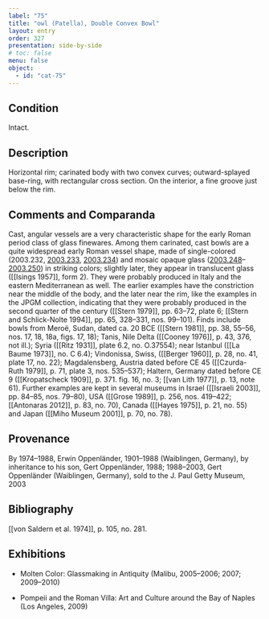 ```yaml
---
label: "75"
title: "owl (Patella), Double Convex Bowl"
layout: entry
order: 327
presentation: side-by-side
# toc: false
menu: false
object:
  - id: "cat-75"
---
```


## Condition

Intact.

## Description

Horizontal rim; carinated body with two convex curves; outward-splayed base-ring, with rectangular cross section. On the interior, a fine groove just below the rim.

## Comments and Comparanda

Cast, angular vessels are a very characteristic shape for the early Roman period class of glass finewares. Among them carinated, cast bowls are a quite widespread early Roman vessel shape, made of single-colored (2003.232, [2003.233](#num), [2003.234](#num)) and mosaic opaque glass ([2003.248](#num)–[2003.250](#num)) in striking colors; slightly later, they appear in translucent glass ([[Isings 1957]], form 2). They were probably produced in Italy and the eastern Mediterranean as well. The earlier examples have the constriction near the middle of the body, and the later near the rim, like the examples in the JPGM collection, indicating that they were probably produced in the second quarter of the century ([[Stern 1979]], pp. 63–72, plate 6; [[Stern and Schlick-Nolte 1994]], pp. 65, 328–331, nos. 99–101). Finds include bowls from Meroë, Sudan, dated ca. 20 BCE ([[Stern 1981]], pp. 38, 55–56, nos. 17, 18, 18a, figs. 17, 18); Tanis, Nile Delta ([[Cooney 1976]], p. 43, 376, not ill.); Syria ([[Ritz 1931]], plate 6.2, no. O.37554); near Istanbul ([[La Baume 1973]], no. C 6.4); Vindonissa, Swiss, ([[Berger 1960]], p. 28, no. 41, plate 17, no. 22); Magdalensberg, Austria dated before CE 45 ([[Czurda-Ruth 1979]], p. 71, plate 3, nos. 535–537); Haltern, Germany dated before CE 9 ([[Kropatscheck 1909]], p. 371. fig. 16, no. 3; [[van Lith 1977]], p. 13, note 61). Further examples are kept in several museums in Israel ([[Israeli 2003]], pp. 84–85, nos. 79–80), USA ([[Grose 1989]], p. 256, nos. 419–422; [[Antonaras 2012]], p. 83, no. 70), Canada ([[Hayes 1975]], p. 21, no. 55) and Japan ([[Miho Museum 2001]], p. 70, no. 78).

## Provenance

By 1974–1988, Erwin Oppenländer, 1901–1988 (Waiblingen, Germany), by inheritance to his son, Gert Oppenländer, 1988; 1988–2003, Gert Oppenländer (Waiblingen, Germany), sold to the J. Paul Getty Museum, 2003

## Bibliography

[[von Saldern et al. 1974]], p. 105, no. 281.

## Exhibitions

-   Molten Color: Glassmaking in Antiquity (Malibu, 2005–2006; 2007; 2009–2010)

-   Pompeii and the Roman Villa: Art and Culture around the Bay of Naples (Los Angeles, 2009)
